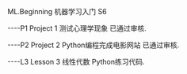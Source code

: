 ML.Beginning 机器学习入门 S6

----P1  Project 1 测试心理学现象 已通过审核.

----P2  Project 2 Python编程完成电影网站 已通过审核.

----L3  Lesson 3 线性代数 Python练习代码.
